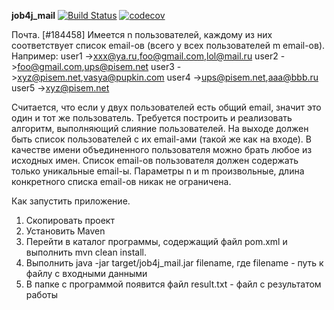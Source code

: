 **job4j_mail**
[![Build Status](https://travis-ci.org/amasterenko/job4j_mail.svg?branch=master)](https://travis-ci.org/amasterenko/job4j_mail)
[![codecov](https://codecov.io/gh/amasterenko/job4j_mail/branch/master/graph/badge.svg?token=HSC6HUZR4Q)](https://codecov.io/gh/amasterenko/job4j_mail)

Почта. [#184458]
Имеется n пользователей, каждому из них соответствует список email-ов
(всего у всех пользователей m email-ов).
Например:
user1 ->xxx@ya.ru,foo@gmail.com,lol@mail.ru
user2 ->foo@gmail.com,ups@pisem.net
user3 ->xyz@pisem.net,vasya@pupkin.com
user4 ->ups@pisem.net,aaa@bbb.ru
user5 ->xyz@pisem.net

Считается, что если у двух пользователей есть общий email, значит это
один и тот же пользователь. Требуется построить
и реализовать алгоритм, выполняющий слияние пользователей. На выходе
должен быть список пользователей с их email-ами (такой же как на
входе).
В качестве имени объединенного пользователя можно брать любое из
исходных имен. Список email-ов пользователя должен содержать только
уникальные email-ы.
Параметры n и m произвольные, длина конкретного списка email-ов никак
не ограничена.

Как запустить приложение.
1. Скопировать проект
1. Установить Maven
2. Перейти в каталог программы, содержащий файл pom.xml и выполнить mvn clean install.
3. Выполнить java -jar target/job4j_mail.jar filename, где filename - путь к файлу с входными данными
4. В папке с программой появится файл result.txt - файл с результатом работы